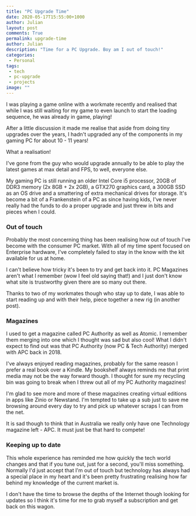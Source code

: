 ```yaml
---
title: "PC Upgrade Time"
date: 2020-05-17T15:55:00+1000
author: Julian
layout: post
comments: True
permalink: upgrade-time
author: Julian
description: "Time for a PC Upgrade. Boy am I out of touch!"
categories:
 - Personal
tags:
 - tech
 - pc-upgrade
 - projects
image: ""
---
```


I was playing a game online with a workmate recently and realised that while I was still waiting for my game to even launch to start the loading sequence, he was already in game, playing!

After a little discussion it made me realise that aside from doing tiny upgrades over the years, I hadn't upgraded any of the components in my gaming PC for about 10 - 11 years!

What a realisation! 

I've gone from the guy who would upgrade annually to be able to play the latest games at max detail and FPS, to well, everyone else.

My gaming PC is still running an older Intel Core i5 processor, 20GB of DDR3 memory (2x 8GB + 2x 2GB), a GTX270 graphics card, a 300GB SSD as an OS drive and a smattering of extra mechanical drives for storage. It's become a bit of a Frankenstein of a PC as since having kids, I've never really had the funds to do a proper upgrade and just threw in bits and pieces when I could.

### Out of touch

Probably the most concerning thing has been realising how out of touch I've become with the consumer PC market. With all of my time spent focused on Enterprise hardware, I've completely failed to stay in the know with the kit available for us at home.

I can't believe how tricky it's been to try and get back into it. PC Magazines aren't what I remember (wow I feel old saying that!) and I just don't know what site is trustworthy given there are so many out there.

Thanks to two of my workmates though who stay up to date, I was able to start reading up and with their help, piece together a new rig (in another post).

### Magazines

I used to get a magazine called PC Authority as well as Atomic. I remember them merging into one which I thought was sad but also cool! What I didn't expect to find out was that PC Authority (now PC & Tech Authority) merged with APC back in 2018. 

I've always enjoyed reading magazines, probably for the same reason I prefer a real book over a Kindle. My bookshelf always reminds me that print media may not be the way forward though. I thought for sure my recycling bin was going to break when I threw out all of my PC Authority magazines!

I'm glad to see more and more of these magazines creating virtual editions in apps like Zinio or Newstand. I'm tempted to take up a sub just to save me browsing around every day to try and pick up whatever scraps I can from the net.

It is sad though to think that in Australia we really only have one Technology magazine left - APC. It must just be that hard to compete!

### Keeping up to date

This whole experience has reminded me how quickly the tech world changes and that if you tune out, just for a second, you'll miss something. Normally I'd just accept that I'm out of touch but technology has always had a special place in my heart and it's been pretty frustrating realising how far behind my knowledge of the current market is.

I don't have the time to browse the depths of the Internet though looking for updates so I think it's time for me to grab myself a subscription and get back on this wagon.
